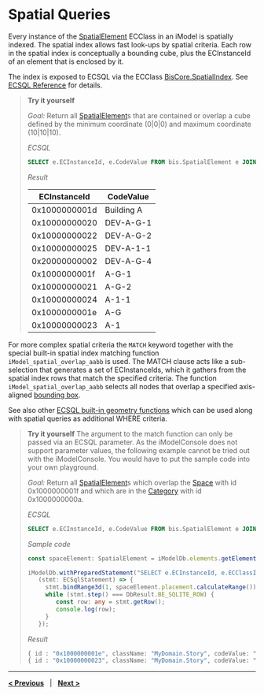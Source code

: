 # Spatial Queries

Every instance of the [SpatialElement](../../bis/domains/BisCore.ecschema.md#SpatialElement) ECClass in an iModel is spatially indexed. The spatial index allows fast look-ups by spatial criteria. Each row in the spatial index is conceptually a bounding cube, plus the ECInstanceId of an element that is enclosed by it.

The index is exposed to ECSQL via the ECClass [BisCore.SpatialIndex](../../bis/domains/BisCore.ecschema.md#SpatialIndex). See [ECSQL Reference](../SpatialQueries.md) for details.

> **Try it yourself**
>
> *Goal:* Return all [SpatialElement](../../bis/domains/BisCore.ecschema.md#SpatialElement)s that are contained or overlap a cube defined by the minimum coordinate (0|0|0) and maximum coordinate (10|10|10).
>
> *ECSQL*
> ```sql
> SELECT e.ECInstanceId, e.CodeValue FROM bis.SpatialElement e JOIN bis.SpatialIndex i ON e.ECInstanceId=i.ECInstanceId WHERE i.MinX<=10 AND i.MinY<=10 AND i.MinZ<=10 AND i.MaxX>=0 AND i.MaxY>=0 AND i.MaxZ>=0
> ```
>
> *Result*
>
> ECInstanceId | CodeValue
> --- | ---
> 0x1000000001d | Building A
> 0x10000000020 | DEV-A-G-1
> 0x10000000022 | DEV-A-G-2
> 0x10000000025 | DEV-A-1-1
> 0x20000000002 | DEV-A-G-4
> 0x1000000001f | A-G-1
> 0x10000000021 | A-G-2
> 0x10000000024 | A-1-1
> 0x1000000001e | A-G
> 0x10000000023 | A-1

For more complex spatial criteria the `MATCH` keyword together with the special built-in spatial index matching function `iModel_spatial_overlap_aabb` is used. The MATCH clause acts like a sub-selection that generates a set of ECInstanceIds, which it gathers from the spatial index rows that match the specified criteria.
The function `iModel_spatial_overlap_aabb` selects all nodes that overlap a specified axis-aligned [bounding box](../GeometrySqlFuncs.md#iModel_bbox).

See also other [ECSQL built-in geometry functions](../GeometrySqlFuncs.md) which can be used along with spatial queries as additional WHERE criteria.

> **Try it yourself**
> The argument to the match function can only be passed via an ECSQL parameter. As the iModelConsole does not support parameter values, the following example cannot be tried out with the iModelConsole. You would have to put the sample code into your own playground.
>
> *Goal:* Return all [SpatialElement](../../bis/domains/BisCore.ecschema.md#SpatialElement)s which overlap the [Space](./MyDomain.ecschema.md#Space) with id 0x1000000001f and which are in the [Category](../../bis/domains/BisCore.ecschema.md#Category) with id 0x1000000000a.
>
> *ECSQL*
> ```sql
> SELECT e.ECInstanceId, e.CodeValue FROM bis.SpatialElement e JOIN bis.SpatialIndex i ON e.ECInstanceId=i.ECInstanceId WHERE i.ECInstanceId MATCH iModel_spatial_overlap_aabb(?) AND e.Category.Id=0x1000000000a
> ```
> *Sample code*
> ```ts
> const spaceElement: SpatialElement = iModelDb.elements.getElement("0x1000000001f") as SpatialElement;
>
> iModelDb.withPreparedStatement("SELECT e.ECInstanceId, e.ECClassId, e.CodeValue FROM bis.SpatialElement e JOIN bis.SpatialIndex i ON e.ECInstanceId=i.ECInstanceId WHERE i.ECInstanceId MATCH iModel_spatial_overlap_aabb(?) AND e.Category.Id=0x1000000000a",
>    (stmt: ECSqlStatement) => {
>      stmt.bindRange3d(1, spaceElement.placement.calculateRange());
>      while (stmt.step() === DbResult.BE_SQLITE_ROW) {
>         const row: any = stmt.getRow();
>         console.log(row);
>      }
>    });
>```
>
> *Result*
> ```ts
> { id : "0x1000000001e", className: "MyDomain.Story", codeValue: "A-G" }
> { id : "0x10000000023", className: "MyDomain.Story", codeValue: "A-1" }
> ```

---

[**< Previous**](./PolymorphicQueries.md) &nbsp; | &nbsp; [**Next >**](./MetaQueries.md)